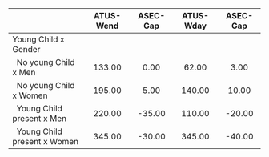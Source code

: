 
|                      |    ATUS-Wend |     ASEC-Gap |    ATUS-Wday |     ASEC-Gap |
| -------------------- | :----------: | :----------: | :----------: | :----------: |
| Young Child x Gender |              |              |              |              |
| &nbsp;&nbsp;No young Child x Men |       133.00 |         0.00 |        62.00 |         3.00 |
| &nbsp;&nbsp;No young Child x Women |       195.00 |         5.00 |       140.00 |        10.00 |
| &nbsp;&nbsp;Young Child present x Men |       220.00 |       -35.00 |       110.00 |       -20.00 |
| &nbsp;&nbsp;Young Child present x Women |       345.00 |       -30.00 |       345.00 |       -40.00 |

